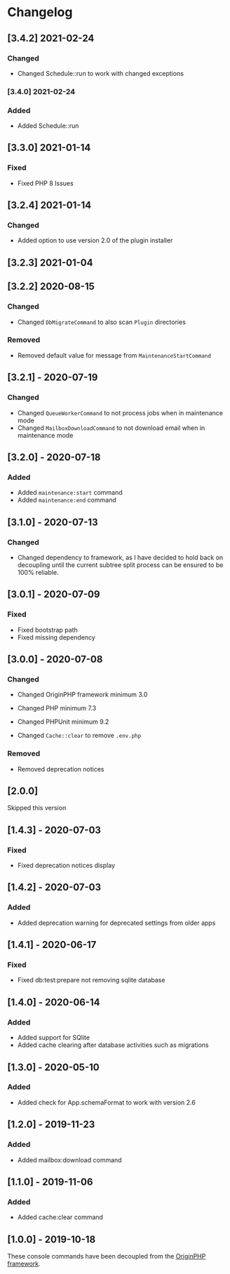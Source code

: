 # Changelog

## [3.4.2] 2021-02-24

### Changed

- Changed Schedule::run to work with changed exceptions

### [3.4.0] 2021-02-24

### Added

- Added Schedule::run

## [3.3.0] 2021-01-14

### Fixed

- Fixed PHP 8 Issues

## [3.2.4] 2021-01-14

### Changed

- Added option to use version 2.0 of the plugin installer

## [3.2.3] 2021-01-04

## [3.2.2] 2020-08-15

### Changed

- Changed `DbMigrateCommand` to also scan `Plugin` directories

### Removed

- Removed default value for message from `MaintenanceStartCommand`

## [3.2.1] - 2020-07-19

### Changed

- Changed `QueueWorkerCommand` to not process jobs when in maintenance mode
- Changed `MailboxDownloadCommand` to not download email when in maintenance mode

## [3.2.0] - 2020-07-18

### Added

- Added `maintenance:start` command
- Added `maintenance:end` command

## [3.1.0] - 2020-07-13

### Changed

- Changed dependency to framework, as I have decided to hold back on decoupling until the current subtree split process can be ensured to be 100% reliable.

## [3.0.1] - 2020-07-09

### Fixed

- Fixed bootstrap path
- Fixed missing dependency

## [3.0.0] - 2020-07-08

### Changed

- Changed OriginPHP framework minimum 3.0
- Changed PHP minimum 7.3
- Changed PHPUnit minimum 9.2

- Changed `Cache::clear` to remove `.env.php`

### Removed

- Removed deprecation notices

## [2.0.0]

Skipped this version

## [1.4.3] - 2020-07-03

### Fixed

- Fixed deprecation notices display

## [1.4.2] - 2020-07-03

### Added

- Added deprecation warning for deprecated settings from older apps

## [1.4.1] - 2020-06-17

### Fixed

- Fixed db:test:prepare not removing sqlite database

## [1.4.0] - 2020-06-14

### Added

- Added support for SQlite
- Added cache clearing after database activities such as migrations

## [1.3.0] - 2020-05-10

### Added

- Added check for App.schemaFormat to work with version 2.6

## [1.2.0] - 2019-11-23

### Added

- Added mailbox:download command

## [1.1.0] - 2019-11-06

### Added

- Added cache:clear command

## [1.0.0] - 2019-10-18

These console commands have been decoupled from the [OriginPHP framework](https://www.originphp.com/).
